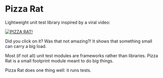 # Pizza Rat
Lightweight unit test library inspired by a viral video:

[![PIZZA RAT!](http://img.youtube.com/vi/UPXUG8q4jKU/0.jpg)](http://www.youtube.com/watch?v=UPXUG8q4jKU)

Did you click on it? Was that not amazing?! It shows that something small can carry a big load.

Most (if not all) unit test modules are frameworks rather than libraries. Pizza Rat is a small footprint
module meant to do big things.

Pizza Rat does one thing well: it runs tests. 